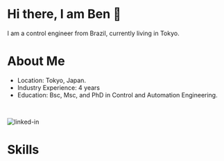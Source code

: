 # Hi there, I am Ben 👋

I am a control engineer from Brazil, currently living in Tokyo.

# About Me

- Location: Tokyo, Japan.
- Industry Experience: 4 years
- Education: Bsc, Msc, and PhD in Control and Automation Engineering.

<br>

[<img align="left" alt="linked-in" src="https://img.shields.io/badge/linkedin-%230077B5.svg?&style=for-the-badge&logo=linkedin&logoColor=white" />](https://www.linkedin.com/in/benshendeng/)

<be>

<br>

# Skills
